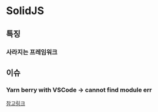 # SolidJS

## 특징

### 사라지는 프레임워크

## 이슈

### Yarn berry with VSCode -> cannot find module err

[참고링크](https://github.com/yarnpkg/berry/issues/4788)
